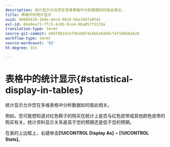 ```yaml
---
description: 统计显示允许您在多维表格中分析数据如何彼此相关。
title: 表格中的统计显示
uuid: 80800439-169e-44cd-9810-bbe39dfa9541
exl-id: 6be0ea73-ffc5-4c8b-9ce4-9ba057f317da
translation-type: tm+mt
source-git-commit: d9df90242ef96188f4e4b5e6d04cfef196b0a628
workflow-type: tm+mt
source-wordcount: '92'
ht-degree: 91%

---
```


# 表格中的统计显示{#statistical-display-in-tables}

统计显示允许您在多维表格中分析数据如何彼此相关。

例如，您可能想知道对红色鞋子的购买在统计上是否与红色皮带或其他颜色皮带的购买有关。统计资料显示关系是高于您的预期还是低于您的预期。

在表的上边框上，右键单击&#x200B;**[!UICONTROL Display As]** > **[!UICONTROL Stats]**。
